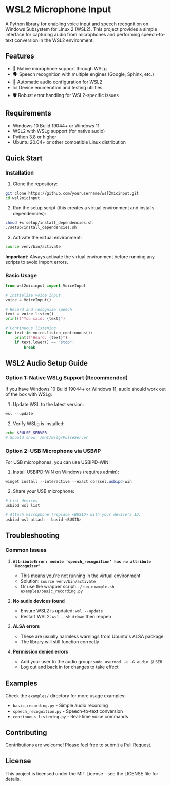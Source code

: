 # WSL2 Microphone Input

A Python library for enabling voice input and speech recognition on Windows Subsystem for Linux 2 (WSL2). This project provides a simple interface for capturing audio from microphones and performing speech-to-text conversion in the WSL2 environment.

## Features

- 🎤 Native microphone support through WSLg
- 🗣️ Speech recognition with multiple engines (Google, Sphinx, etc.)
- 🔧 Automatic audio configuration for WSL2
- 📊 Device enumeration and testing utilities
- 🛡️ Robust error handling for WSL2-specific issues

## Requirements

- Windows 10 Build 19044+ or Windows 11
- WSL2 with WSLg support (for native audio)
- Python 3.8 or higher
- Ubuntu 20.04+ or other compatible Linux distribution

## Quick Start

### Installation

1. Clone the repository:
```bash
git clone https://github.com/yourusername/wsl2micinput.git
cd wsl2micinput
```

2. Run the setup script (this creates a virtual environment and installs dependencies):
```bash
chmod +x setup/install_dependencies.sh
./setup/install_dependencies.sh
```

3. Activate the virtual environment:
```bash
source venv/bin/activate
```

**Important:** Always activate the virtual environment before running any scripts to avoid import errors.

### Basic Usage

```python
from wsl2micinput import VoiceInput

# Initialize voice input
voice = VoiceInput()

# Record and recognize speech
text = voice.listen()
print(f"You said: {text}")

# Continuous listening
for text in voice.listen_continuous():
    print(f"Heard: {text}")
    if text.lower() == "stop":
        break
```

## WSL2 Audio Setup Guide

### Option 1: Native WSLg Support (Recommended)

If you have Windows 10 Build 19044+ or Windows 11, audio should work out of the box with WSLg:

1. Update WSL to the latest version:
```powershell
wsl --update
```

2. Verify WSLg is installed:
```bash
echo $PULSE_SERVER
# Should show: /mnt/wslg/PulseServer
```

### Option 2: USB Microphone via USB/IP

For USB microphones, you can use USBIPD-WIN:

1. Install USBIPD-WIN on Windows (requires admin):
```powershell
winget install --interactive --exact dorssel.usbipd-win
```

2. Share your USB microphone:
```powershell
# List devices
usbipd wsl list

# Attach microphone (replace <BUSID> with your device's ID)
usbipd wsl attach --busid <BUSID>
```

## Troubleshooting

### Common Issues

1. **`AttributeError: module 'speech_recognition' has no attribute 'Recognizer'`**
   - This means you're not running in the virtual environment
   - Solution: `source venv/bin/activate`
   - Or use the wrapper script: `./run_example.sh examples/basic_recording.py`

2. **No audio devices found**
   - Ensure WSL2 is updated: `wsl --update`
   - Restart WSL2: `wsl --shutdown` then reopen

3. **ALSA errors**
   - These are usually harmless warnings from Ubuntu's ALSA package
   - The library will still function correctly

4. **Permission denied errors**
   - Add your user to the audio group: `sudo usermod -a -G audio $USER`
   - Log out and back in for changes to take effect

## Examples

Check the `examples/` directory for more usage examples:

- `basic_recording.py` - Simple audio recording
- `speech_recognition.py` - Speech-to-text conversion
- `continuous_listening.py` - Real-time voice commands

## Contributing

Contributions are welcome! Please feel free to submit a Pull Request.

## License

This project is licensed under the MIT License - see the LICENSE file for details.